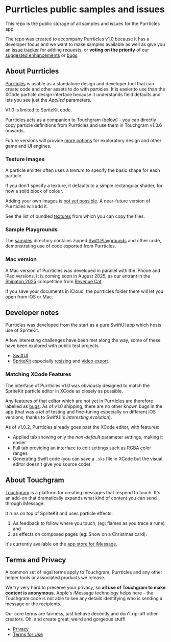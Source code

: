 # Purrticles public samples and issues
This repo is the public storage of all samples and issues for the Purrticles app.

The repo was created to accompany Purrticles v1.0 because it has a developer focus and we want to make samples available as well as give you an [issue tracker][p2] for adding requests, or **voting on the priority** of our [suggested enhancements][p4] or [bugs][p5]. 

## About Purrticles
[Purrticles][p1] is usable as a standalone design and developer tool that can create code and other assets to do with particles. It is easier to use than the XCode particle design interface because it understands field defaults and lets you see just the _Applied_ parameters.

V1.0 is limited to SpriteKit code. 

Purrticles acts as a companion to Touchgram (below) - you can directly copy particle definitions from Purrticles and use them in Touchgram v1.3.6 onwards.

Future versions will provide [more options][p4] for exploratory design and other game and UI engines.

### Texture Images
A particle emitter often uses a _texture_ to specify the basic shape for each particle.

If you don't specify a texture, it defaults to a simple rectangular shader, for now a solid block of colour.

Adding your own images is [not yet possible][p6]. A near-future version of Purrticles will add it.

See the list of bundled [textures](./textures/README.md) from which you can copy the files.

### Sample Playgrounds
The [samples](./samples/README.md) directory contains zipped [Swift Playgrounds][a1] and other code, demonstrating use of code exported from Purrticles.


### Mac version
A Mac version of Purrticles was developed in parallel with the iPhone and iPad versions. It is coming soon in August 2025, as our entrant in the [Shipaton 2025][sh1] competition from [Revenue Cat][rc1].

If you save your documents in iCloud, the purrticles folder there will let you open from iOS or Mac.


## Developer notes
Purrticles was developed from the start as a pure SwiftUI app which hosts use of SpriteKit.

A few interesting challenges have been met along the way, some of these have been explored with public test projects
- [SwiftUI][gh1]
- [SpriteKit][gh2] especially [resizing][gh3] and [video export][gh4].

### Matching XCode Features
The interface of Purrticles v1.0 was obviously designed to match the SpriteKit particle editor in XCode as closely as possible.

Any features of that editor which are not yet in Purrticles are therefore labelled as [bugs][p5]. As of v1.0 shipping, there are no other known bugs in the app (that was a _lot_ of testing and fine-tuning especially on different iOS versions, thanks to SwiftUI's _interesting evolution_).

As of v1.0.2, Purrticles already goes past the XCode editor, with features:
- Applied tab showing only the _non-default_ parameter settings, making it easier
- Full tab providing an interface to edit settings such as RGBA color ranges
- Generating Swift code (you can save a `.sks` file in XCode but the visual editor doesn't give you source code).

  
## About Touchgram
[Touchgram][tg1] is a platform for creating messages that respond to touch. It's an add-on that dramatically expands what kind of content you can send through iMessage.

It runs on top of SpriteKit and uses particle effects:

1. As feedback to follow where you touch, (eg: flames as you trace a rune) and
2. as effects on composed pages (eg: Snow on a Christmas card).

It's currently available on the [app store for iMessage][tg4].

## Terms and Privacy
A common set of legal terms apply to Touchgram, Purrticles and any other helper tools or associated products we release.

We try very hard to preserve your privacy, so **all use of Touchgram to make content is anonymous.** Apple's iMessage technology helps here - the Touchgram code is not able to see any details identifying who is sending a message or the recipients. 

Our core terms are fairness, just behave decently and don't rip-off other creators. Oh, and create great, weird and gorgeous stuff!

- [Privacy][tg2]
- [Terms for Use][tg3]

[a1]: https://www.apple.com/au/swift/playgrounds/

[tg1]: https://www.touchgram.com
[tg2]: https://www.touchgram.com/privacy
[tg3]: https://www.touchgram.com/terms
[tg4]: https://apps.apple.com/us/app/touchgram-for-imessage/id1447336478
[p1]:  https://www.touchgram.com/purrticles
[p2]: https://github.com/Touchgram/purrticles/issues
[p3]: https://www.reddit.com/r/purrticles/
[p4]: https://github.com/Touchgram/purrticles/issues?q=is%3Aissue%20state%3Aopen%20label%3Aenhancement
[p5]: https://github.com/Touchgram/purrticles/issues?q=is%3Aissue%20state%3Aopen%20label%3Abug
[p6]: https://github.com/Touchgram/purrticles/issues/15

[gh1]: https://github.com/AndyDentFree/swiftgooey
[gh2]: https://github.com/AndyDentFree/SpriteKittenly
[gh3]: https://github.com/AndyDentFree/SpriteKittenly/tree/master/ResizingRemit
[gh4]: https://github.com/AndyDentFree/SpriteKittenly/tree/master/VidExies

[rc1]: https://www.revenuecat.com/
[sh1]: https://www.shipaton.com/